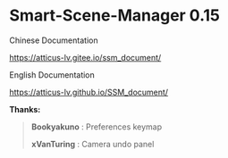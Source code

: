 # Smart-Scene-Manager 0.15

Chinese Documentation

https://atticus-lv.gitee.io/ssm_document/

English Documentation

https://atticus-lv.github.io/SSM_document/

**Thanks:**

>**Bookyakuno** :  Preferences keymap 
>
>**xVanTuring** :  Camera  undo panel